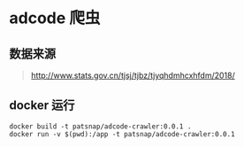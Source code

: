 # adcode 爬虫

## 数据来源

> http://www.stats.gov.cn/tjsj/tjbz/tjyqhdmhcxhfdm/2018/

## docker 运行

```shell
docker build -t patsnap/adcode-crawler:0.0.1 .
docker run -v $(pwd):/app -t patsnap/adcode-crawler:0.0.1
```
